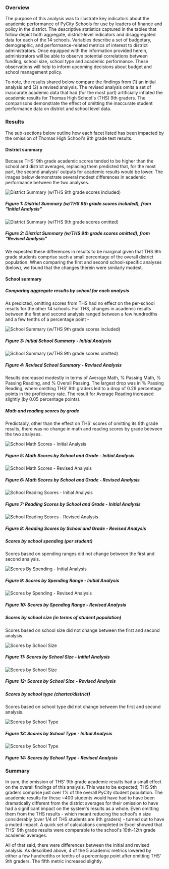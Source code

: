 ### Overview
The purpose of this analysis was to illustrate key indicators about the academic performance of PyCity Schools for use by leaders of finance and policy in the district. The descriptive statistics captured in the tables that follow depict both aggregate, district-level indicators and disaggregated data for each of the 14 schools. Variables describe a set of budgetary, demographic, and performance-related metrics of interest to district administrators. Once equipped with the information provided herein, administrators will be able to observe potential correlations between funding, school size, school type and academic performance. These observations will help to inform upcoming decisions about budget and school management policy.

To note, the results shared below compare the findings from (1) an initial analysis and (2) a revised analysis. The revised analysis omits a set of inaccurate academic data that had (for the most part) artificially inflated the academic results for Thomas High School's (THS) 9th graders. The comparisons demonstrate the effect of omitting the inaccurate student performance data on district and school level data.

### Results
The sub-sections below outline how each facet listed has been impacted by the omission of Thomas High School's 9th grade test results.

#### District summary
Because THS' 9th grade academic scores tended to be higher than the school and district averages, replacing them predicted that, for the most part, the second analysis' outputs for academic results would be lower. The images below demonstrate several modest differences in academic performance between the two analyses.

![District Summary (w/THS 9th grade scores included)](https://github.com/temersonzetina/School_District_Analysis1/blob/main/Resources/Images/First_district_summary.png)

##### *Figure 1: District Summary (w/THS 9th grade scores included), from "Initial Analysis"*

![District Summary (w/THS 9th grade scores omitted)](https://github.com/temersonzetina/School_District_Analysis1/blob/main/Resources/Images/Second_district.summary%20copy.png)

##### *Figure 2: District Summary (w/THS 9th grade scores omitted), from "Revised Analysis"*

We expected these differences in results to be marginal given that THS 9th grade students comprise such a small percentage of the overall district population. When comparing the first and second school-specific analyses (below), we found that the changes therein were similarly modest.

#### School summary

##### Comparing aggregate results by school for each analysis
As predicted, omitting scores from THS had no effect on the per-school results for the other 14 schools. For THS, changes in academic results between the first and second analysis ranged between a few hundredths and a few tenths of a percentage point - 

![School Summary (w/THS 9th grade scores included)](https://github.com/temersonzetina/School_District_Analysis1/blob/main/Resources/Images/School_summary_1.png)

##### *Figure 3: Initial School Summary - Initial Analysis*

![School Summary (w/THS 9th grade scores omitted)](https://github.com/temersonzetina/School_District_Analysis1/blob/main/Resources/Images/School_Summary_2.png)

##### *Figure 4: Revised School Summary - Revised Analysis*

Results decreased modestly in terms of Average Math,  % Passing Math, % Passing Reading, and % Overall Passing. The largest drop was in % Passing Reading, where omitting THS' 9th graders led to a drop of 0.29 percentage points in the proficiency rate. The result for Average Reading increased slightly (by 0.05 percentage points).

##### Math and reading scores by grade
Predictably, other than the effect on THS' scores of omitting its 9th grade results, there was no change in math and reading scores by grade between the two analyses.

![School Math Scores - Initial Analysis](https://github.com/temersonzetina/School_District_Analysis1/blob/main/Resources/Images/Math_scores_by_grade_1.png)

##### *Figure 5: Math Scores by School and Grade - Initial Analysis*

![School Math Scores - Revised Analysis](https://github.com/temersonzetina/School_District_Analysis1/blob/main/Resources/Images/Math_scores_by_grade_2.png)

##### *Figure 6: Math Scores by School and Grade - Revised Analysis* 

![School Reading Scores - Initial Analysis](https://github.com/temersonzetina/School_District_Analysis1/blob/main/Resources/Images/Reading_scores_by_grade_1.png)

##### *Figure 7: Reading Scores by School and Grade - Initial Analysis*

![School Reading Scores - Revised Analysis](https://github.com/temersonzetina/School_District_Analysis1/blob/main/Resources/Images/Reading_scores_by_grade_2.png)

##### *Figure 8: Reading Scores by School and Grade - Revised Analysis*

##### Scores by school spending (per student)
Scores based on spending ranges did not change between the first and second analysis.

![Scores By Spending - Initial Analysis](https://github.com/temersonzetina/School_District_Analysis1/blob/main/Resources/Images/Scores_by_spending_1.png)

##### *Figure 9: Scores by Spending Range - Initial Analysis*

![Scores by Spending - Revised Analysis](https://github.com/temersonzetina/School_District_Analysis1/blob/main/Resources/Images/Scores_by_spending_2.png)

##### *Figure 10: Scores by Spending Range - Revised Analysis*

##### Scores by school size (in terms of student population)
Scores based on school size did not change between the first and second analysis.

![Scores by School Size](https://github.com/temersonzetina/School_District_Analysis1/blob/main/Resources/Images/Scores_by_size_1.png)

##### *Figure 11: Scores by School Size - Initial Analysis*

![Scores by School Size](https://github.com/temersonzetina/School_District_Analysis1/blob/main/Resources/Images/Scores_by_size_2.png)

##### *Figure 12: Scores by School Size - Revised Analysis*

##### Scores by school type (charter/district)
Scores based on school type did not change between the first and second analysis.

![Scores by School Type](https://github.com/temersonzetina/School_District_Analysis1/blob/main/Resources/Images/Scores_by_type_1.png)

##### *Figure 13: Scores by School Type - Initial Analysis*

![Scores by School Type](https://github.com/temersonzetina/School_District_Analysis1/blob/main/Resources/Images/Scores_by_type_2.png)

##### *Figure 14: Scores by School Type - Revised Analysis*

### Summary

In sum, the omission of THS' 9th grade academic results had a small effect on the overall findings of this analysis. This was to be expected; THS 9th graders comprise just over 1% of the overall PyCity student population. The academic results for these ~400 students would have had to have been dramatically different from the district averages for their omission to have had a significant impact on the system's results as a whole. Even omitting them from the THS results - which meant reducing the school's n size considerably (over 1/4 of THS students are 9th graders) - turned out to have a muted impact. A quick set of calculations completed in Excel showed that THS' 9th grade results were comparable to the school's 10th-12th grade academic averages.

All of that said, there were differences between the initial and revised analysis. As described above, 4 of the 5 academic metrics lowered by either a few hundredths or tenths of a percentage point after omitting THS' 9th graders. The fifth metric increased slightly.
